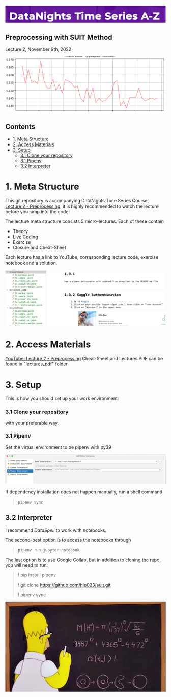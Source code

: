 <img src="assets/headline.png" alt="headline"></a>

## Preprocessing with SUIT Method
Lecture 2, November 9th, 2022

<img src="assets/decrease_in_likes.png" alt="decrease_in_likes"></a>


## Contents
<!-- TOC -->
* [1. Meta Structure](#0-meta-structure)
* [2. Access Materials](#2-access-materials)
* [3. Setup](#3-setup)
  * [3.1 Clone your repository](#31-clone-your-repository)
  * [3.1 Pipenv](#31-pipenv)
  * [3.2 Interpreter](#32-interpreter)
<!-- TOC -->

# 1. Meta Structure
This git repository is accompanying DataNights Time Series Course, [Lecture 2 - Preprocessing]().
it is highly recommended to watch the lecture before you jump into the code!

The lecture meta structure consists 5 micro-lectures.
Each of these contain
* Theory
* Live Coding
* Exercise
* Closure and Cheat-Sheet

Each lecture has a link to YouTube, corresponding lecture code, exercise notebook and a solution.

<img src="assets/structure.png" alt="structure"></a>

# 2. Access Materials
[YouTube: Lecture 2 - Preprocessing]()
Cheat-Sheet and Lectures PDF can be found in "lectures_pdf" folder

# 3. Setup
This is how you should set up your work environment:

### 3.1 Clone your repository 
with your preferable way.

### 3.1 Pipenv
Set the virtual environment to be pipenv with py39

<img src="assets/pipenv.png" alt="pipenv"></a>

If dependency installation does not happen manually, run a shell command 

> `pipenv sync`

## 3.2 Interpreter
I recommend *DataSpell* to work with notebooks.

The second-best option is to access the notebooks through
> `pipenv run jupyter notebook`

The last option is to use Google Collab, but in addition to cloning the repo, 
you will need to run:

> ! pip install pipenv
>
> ! git clone https://github.com/hip023/suit.git
> 
> ! pipenv sync
>

<img src="assets/simpson.png" alt="simpson"></a>

